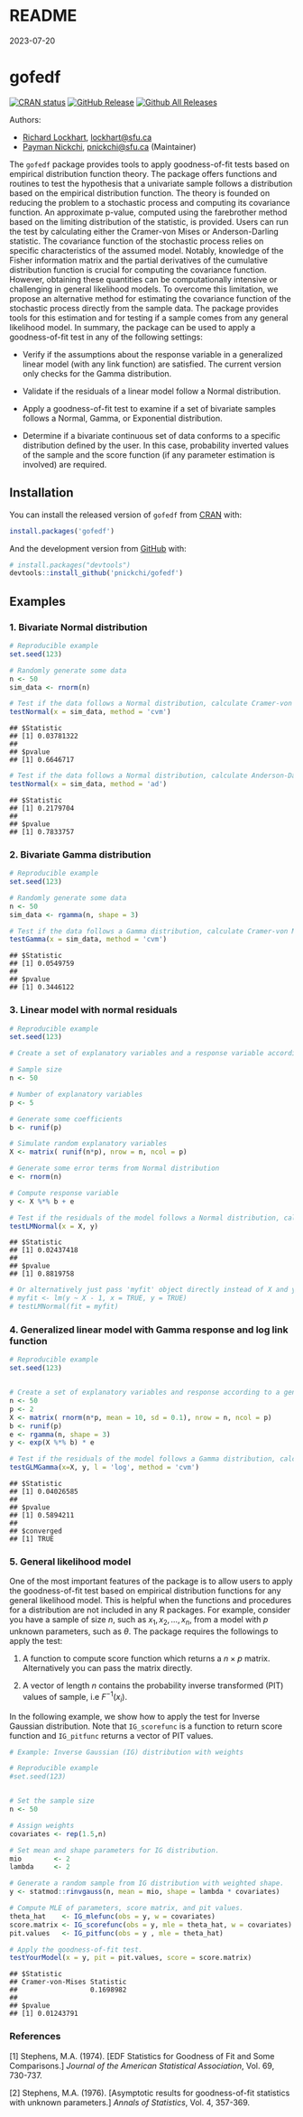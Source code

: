README
================
2023-07-20

# gofedf

<!-- badges: start -->

[![CRAN
status](https://www.r-pkg.org/badges/version/gofedf)](https://cran.r-project.org/package=gofedf)
[![GitHub
Release](https://img.shields.io/github/release/pnickchi/gofedf?style=flat)](https://github.com/pnickchi/gofedf/releases)
[![Github All
Releases](https://img.shields.io/github/downloads/pnickchi/gofedf/total.svg?style=flat)](https://github.com/pnickchi/gofedf)
<!-- badges: end -->

Authors:

- [Richard Lockhart](http://www.sfu.ca/~lockhart/), <lockhart@sfu.ca>
- [Payman Nickchi](https://github.com/pnickchi), <pnickchi@sfu.ca>
  (Maintainer)

The `gofedf` package provides tools to apply goodness-of-fit tests based
on empirical distribution function theory. The package offers functions
and routines to test the hypothesis that a univariate sample follows a
distribution based on the empirical distribution function. The theory is
founded on reducing the problem to a stochastic process and computing
its covariance function. An approximate p-value, computed using the
farebrother method based on the limiting distribution of the statistic,
is provided. Users can run the test by calculating either the Cramer-von
Mises or Anderson-Darling statistic. The covariance function of the
stochastic process relies on specific characteristics of the assumed
model. Notably, knowledge of the Fisher information matrix and the
partial derivatives of the cumulative distribution function is crucial
for computing the covariance function. However, obtaining these
quantities can be computationally intensive or challenging in general
likelihood models. To overcome this limitation, we propose an
alternative method for estimating the covariance function of the
stochastic process directly from the sample data. The package provides
tools for this estimation and for testing if a sample comes from any
general likelihood model. In summary, the package can be used to apply a
goodness-of-fit test in any of the following settings:

- Verify if the assumptions about the response variable in a generalized
  linear model (with any link function) are satisfied. The current
  version only checks for the Gamma distribution.

- Validate if the residuals of a linear model follow a Normal
  distribution.

- Apply a goodness-of-fit test to examine if a set of bivariate samples
  follows a Normal, Gamma, or Exponential distribution.

- Determine if a bivariate continuous set of data conforms to a specific
  distribution defined by the user. In this case, probability inverted
  values of the sample and the score function (if any parameter
  estimation is involved) are required.

## Installation

You can install the released version of `gofedf` from
[CRAN](https://CRAN.R-project.org) with:

``` r
install.packages('gofedf')
```

And the development version from [GitHub](https://github.com/) with:

``` r
# install.packages("devtools")
devtools::install_github('pnickchi/gofedf')
```

## Examples

### 1. Bivariate Normal distribution

``` r
# Reproducible example
set.seed(123)

# Randomly generate some data
n <- 50
sim_data <- rnorm(n)

# Test if the data follows a Normal distribution, calculate Cramer-von Mises statistic and approximate p-value of the test.
testNormal(x = sim_data, method = 'cvm')
```

    ## $Statistic
    ## [1] 0.03781322
    ## 
    ## $pvalue
    ## [1] 0.6646717

``` r
# Test if the data follows a Normal distribution, calculate Anderson-Darling statistic and approximate p-value of the test.
testNormal(x = sim_data, method = 'ad')
```

    ## $Statistic
    ## [1] 0.2179704
    ## 
    ## $pvalue
    ## [1] 0.7833757

### 2. Bivariate Gamma distribution

``` r
# Reproducible example
set.seed(123)

# Randomly generate some data
n <- 50
sim_data <- rgamma(n, shape = 3)

# Test if the data follows a Gamma distribution, calculate Cramer-von Mises statistic and approximate pvalue
testGamma(x = sim_data, method = 'cvm')
```

    ## $Statistic
    ## [1] 0.0549759
    ## 
    ## $pvalue
    ## [1] 0.3446122

### 3. Linear model with normal residuals

``` r
# Reproducible example
set.seed(123)

# Create a set of explanatory variables and a response variable according to a linear model

# Sample size
n <- 50

# Number of explanatory variables
p <- 5

# Generate some coefficients
b <- runif(p)

# Simulate random explanatory variables
X <- matrix( runif(n*p), nrow = n, ncol = p)

# Generate some error terms from Normal distribution
e <- rnorm(n)

# Compute response variable
y <- X %*% b + e

# Test if the residuals of the model follows a Normal distribution, calculate Cramer-von Mises statistic and approximate pvalue
testLMNormal(x = X, y)
```

    ## $Statistic
    ## [1] 0.02437418
    ## 
    ## $pvalue
    ## [1] 0.8819758

``` r
# Or alternatively just pass 'myfit' object directly instead of X and y:
# myfit <- lm(y ~ X - 1, x = TRUE, y = TRUE)
# testLMNormal(fit = myfit)
```

### 4. Generalized linear model with Gamma response and log link function

``` r
# Reproducible example
set.seed(123)


# Create a set of explanatory variables and response according to a generalized linear model with log link
n <- 50
p <- 2
X <- matrix( rnorm(n*p, mean = 10, sd = 0.1), nrow = n, ncol = p)
b <- runif(p)
e <- rgamma(n, shape = 3)
y <- exp(X %*% b) * e

# Test if the residuals of the model follows a Gamma distribution, calculate Cramer-von Mises statistic and approximate pvalue
testGLMGamma(x=X, y, l = 'log', method = 'cvm')
```

    ## $Statistic
    ## [1] 0.04026585
    ## 
    ## $pvalue
    ## [1] 0.5894211
    ## 
    ## $converged
    ## [1] TRUE

### 5. General likelihood model

One of the most important features of the package is to allow users to
apply the goodness-of-fit test based on empirical distribution functions
for any general likelihood model. This is helpful when the functions and
procedures for a distribution are not included in any R packages. For
example, consider you have a sample of size $n$, such as
$x_1, x_2, \ldots, x_n$, from a model with $p$ unknown parameters, such
as $\theta$. The package requires the followings to apply the test:

1)  A function to compute score function which returns a $n \times p$
    matrix. Alternatively you can pass the matrix directly.

2)  A vector of length $n$ contains the probability inverse transformed
    (PIT) values of sample, i.e $F^{-1}(x_{i})$.

In the following example, we show how to apply the test for Inverse
Gaussian distribution. Note that `IG_scorefunc` is a function to return
score function and `IG_pitfunc` returns a vector of PIT values.

``` r
# Example: Inverse Gaussian (IG) distribution with weights

# Reproducible example
#set.seed(123)


# Set the sample size
n <- 50

# Assign weights
covariates <- rep(1.5,n)

# Set mean and shape parameters for IG distribution.
mio        <- 2
lambda     <- 2

# Generate a random sample from IG distribution with weighted shape.
y <- statmod::rinvgauss(n, mean = mio, shape = lambda * covariates)

# Compute MLE of parameters, score matrix, and pit values.
theta_hat    <- IG_mlefunc(obs = y, w = covariates)
score.matrix <- IG_scorefunc(obs = y, mle = theta_hat, w = covariates)
pit.values   <- IG_pitfunc(obs = y , mle = theta_hat)

# Apply the goodness-of-fit test.
testYourModel(x = y, pit = pit.values, score = score.matrix)
```

    ## $Statistic
    ## Cramer-von-Mises Statistic 
    ##                  0.1698982 
    ## 
    ## $pvalue
    ## [1] 0.01243791

### References

\[1\] Stephens, M.A. (1974). \[EDF Statistics for Goodness of Fit and
Some Comparisons.\] *Journal of the American Statistical Association*,
Vol. 69, 730-737.

\[2\] Stephens, M.A. (1976). \[Asymptotic results for goodness-of-fit
statistics with unknown parameters.\] *Annals of Statistics*, Vol. 4,
357-369.
